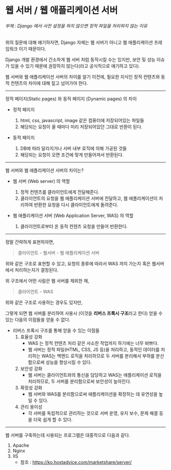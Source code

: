 # 웹 서버 / 웹 애플리케이션 서버

###### 부제 : Django 에서 사전 설정을 하지 않으면 정적 파일을 처리하지 않는 이유

위의 질문에 대해 얘기하자면, Django 자체는 웹 서버가 아니고 웹 애플리케이션 프레임워크 이기 때문이다.

Django 개발 환경에서 간소하게 웹 서버 처럼 동작시킬 수는 있지만, 보안 및 성능 이슈가 있을 수 있기 때문에 권장하지 않는다(라고 공식적으로 얘기하고 있다).



웹 서버와 웹 애플리케이션 서버의 차이를 알기 이전에, 필요한 지식인 정적 컨텐츠와 동적 컨텐츠의 차이에 대해 짚고 넘어가야 한다.

------



정적 페이지(Static pages) 와 동적 페이지 (Dynamic pages) 의 차이



- 정적 페이지
  1. html, css, javascript, image 같은 컴퓨터에 저장되어있는 파일들
  2. 해당되는 요청이 올 때마다 미리 저장되어있던 그대로 반환이 된다.

- 동적 페이지
  1. DB에 따라 달라지거나 서버 내부 로직에 의해 가공된 것들
  2. 해당되는 요청이 오면 조건에 맞게 만들어져서 반환된다.

------

웹 서버와 웹 애플리케이션 서버의 차이는?



- 웹 서버 (Web server) 의 역할
  1. 정적 컨텐츠를 클라이언트에게 전달해준다.
  2. 클라이언트의 요청을 웹 애플리케이션 서버에 전달하고, 웹 애플리케이션이 처리하여 반환한 요청을 다시 클라이언트에게 돌려준다.

- 웹 애플리케이션 서버 (Web Application Server, WAS) 의 역할
  1. 클라이언트로부터 온 동적 컨텐츠 요청을 만들어 반환한다.

------

정말 간략하게 표현하자면,



> 클라이언트 - 웹서버 - 웹 애플리케이션 서버



위와 같은 구조로 표현할 수 있고, 요청의 종류에 따라서 WAS 까지 가는지 혹은 웹서버에서 처리하는지가 결정된다.

위 구조에서 어떤 사람은 웹 서버를 제외한 채,



> 클라이언트 - WAS



위와 같은 구조로 사용하는 경우도 있지만,

그렇게 되면 웹 서버를 분리하여 사용시 (이것을 **리버스 프록시 구조**라고 한다) 얻을 수 있는 다음의 이점들을 얻을 수 없다.



- 리버스 프록시 구조를 통해 얻을 수 있는 이점들
  1. 효율성 강화
     - WAS 는 정적 컨텐츠 처리 같은 사소한 작업까지 하기에는 너무 바쁘다.
     - 웹 서버는 정적 파일(HTML, CSS, JS 등)을 처리하고, 동적인 데이터를 처리하는 WAS는 백엔드 로직을 처리하므로 두 서버를 분리해서 부하를 분산함으로써 성능을 향상시킬 수 있다.
  2. 보안성 강화
     - 웹 서버는 클라이언트와의 통신을 담당하고 WAS는 애플리케이션 로직을 처리하므로, 두 서버를 분리함으로써 보안성이 높아진다.
  3. 확장성 강화
     - 웹 서버와 WAS를 분리함으로써 애플리케이션을 확장하는 데 유연성을 높일 수 있다.
  4. 관리 용이성
     - 각 서버를 독립적으로 관리하는 것으로 서버 운영, 유지 보수, 문제 해결 등을 더욱 쉽게 할 수 있다.

---

웹 서버를 구축하는데 사용되는 프로그램은 대중적으로 다음과 같다.

1. Apache
2. Nginx
3. IIS
   - 참조 : https://ko.hostadvice.com/marketshare/server/